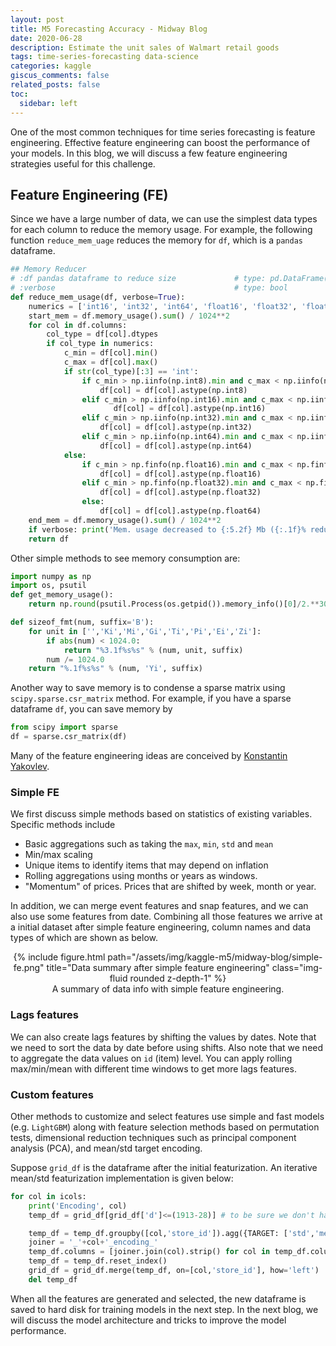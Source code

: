 ```yaml
---
layout: post
title: M5 Forecasting Accuracy - Midway Blog
date: 2020-06-28
description: Estimate the unit sales of Walmart retail goods
tags: time-series-forecasting data-science
categories: kaggle
giscus_comments: false
related_posts: false
toc:
  sidebar: left
---
```


One of the most common techniques for time series forecasting is feature engineering. Effective feature engineering can boost the performance of your models. In this blog, we will discuss a few feature engineering strategies useful for this challenge.

## Feature Engineering (FE)

Since we have a large number of data, we can use the simplest data types for each column to reduce the memory usage. For example, the following function `reduce_mem_uage` reduces the memory for `df`, which is a `pandas` dataframe.

```python
## Memory Reducer
# :df pandas dataframe to reduce size             # type: pd.DataFrame()
# :verbose                                        # type: bool
def reduce_mem_usage(df, verbose=True):
    numerics = ['int16', 'int32', 'int64', 'float16', 'float32', 'float64']
    start_mem = df.memory_usage().sum() / 1024**2
    for col in df.columns:
        col_type = df[col].dtypes
        if col_type in numerics:
            c_min = df[col].min()
            c_max = df[col].max()
            if str(col_type)[:3] == 'int':
                if c_min > np.iinfo(np.int8).min and c_max < np.iinfo(np.int8).max:
                    df[col] = df[col].astype(np.int8)
                elif c_min > np.iinfo(np.int16).min and c_max < np.iinfo(np.int16).max:
                       df[col] = df[col].astype(np.int16)
                elif c_min > np.iinfo(np.int32).min and c_max < np.iinfo(np.int32).max:
                    df[col] = df[col].astype(np.int32)
                elif c_min > np.iinfo(np.int64).min and c_max < np.iinfo(np.int64).max:
                    df[col] = df[col].astype(np.int64)
            else:
                if c_min > np.finfo(np.float16).min and c_max < np.finfo(np.float16).max:
                    df[col] = df[col].astype(np.float16)
                elif c_min > np.finfo(np.float32).min and c_max < np.finfo(np.float32).max:
                    df[col] = df[col].astype(np.float32)
                else:
                    df[col] = df[col].astype(np.float64)
    end_mem = df.memory_usage().sum() / 1024**2
    if verbose: print('Mem. usage decreased to {:5.2f} Mb ({:.1f}% reduction)'.format(end_mem, 100 * (start_mem - end_mem) / start_mem))
    return df
```
Other simple methods to see memory consumption are:

```python
import numpy as np
import os, psutil
def get_memory_usage():
    return np.round(psutil.Process(os.getpid()).memory_info()[0]/2.**30, 2)

def sizeof_fmt(num, suffix='B'):
    for unit in ['','Ki','Mi','Gi','Ti','Pi','Ei','Zi']:
        if abs(num) < 1024.0:
            return "%3.1f%s%s" % (num, unit, suffix)
        num /= 1024.0
    return "%.1f%s%s" % (num, 'Yi', suffix)
```

Another way to save memory is to condense a sparse matrix using `scipy.sparse.csr_matrix` method. For example, if you have a sparse dataframe `df`, you can save memory by

```python
from scipy import sparse
df = sparse.csr_matrix(df)
```
Many of the feature engineering ideas are conceived by [Konstantin Yakovlev](https://www.kaggle.com/kyakovlev).

### Simple FE

We first discuss simple methods based on statistics of existing variables.
Specific methods include

- Basic aggregations such as taking the `max`, `min`, `std` and `mean`
- Min/max scaling
- Unique items to identify items that may depend on inflation
- Rolling aggregations using months or years as windows.
- "Momentum" of prices. Prices that are shifted by week, month or year.

In addition, we can merge event features and snap features, and we can also use some features from date. Combining all those features we arrive at a initial dataset after simple feature engineering, column names and data types of which are shown as below.

<div class="img-div" markdown="0" style="text-align:center">
  {% include figure.html path="/assets/img/kaggle-m5/midway-blog/simple-fe.png" title="Data summary after simple feature engineering" class="img-fluid rounded z-depth-1" %}
  <figcaption>A summary of data info with simple feature engineering.</figcaption>
</div>

### Lags features

We can also create lags features by shifting the values by dates. Note that we need to sort the data by date before using shifts. Also note that we need to aggregate the data values on `id` (item) level. You can apply rolling max/min/mean with different time windows to get more lags features.

### Custom features

Other methods to customize and select features use simple and fast models (e.g. `LightGBM`) along with feature selection methods based on permutation tests, dimensional reduction techniques such as principal component analysis (PCA), and mean/std target encoding.

Suppose `grid_df` is the dataframe after the initial featurization. An iterative mean/std featurization implementation is given below:

```python
for col in icols:
    print('Encoding', col)
    temp_df = grid_df[grid_df['d']<=(1913-28)] # to be sure we don't have leakage in our validation set

    temp_df = temp_df.groupby([col,'store_id']).agg({TARGET: ['std','mean']})
    joiner = '_'+col+'_encoding_'
    temp_df.columns = [joiner.join(col).strip() for col in temp_df.columns.values]
    temp_df = temp_df.reset_index()
    grid_df = grid_df.merge(temp_df, on=[col,'store_id'], how='left')
    del temp_df
```

When all the features are generated and selected, the new dataframe is saved to hard disk for training models in the next step. In the next blog, we will discuss the model architecture and tricks to improve the model performance.